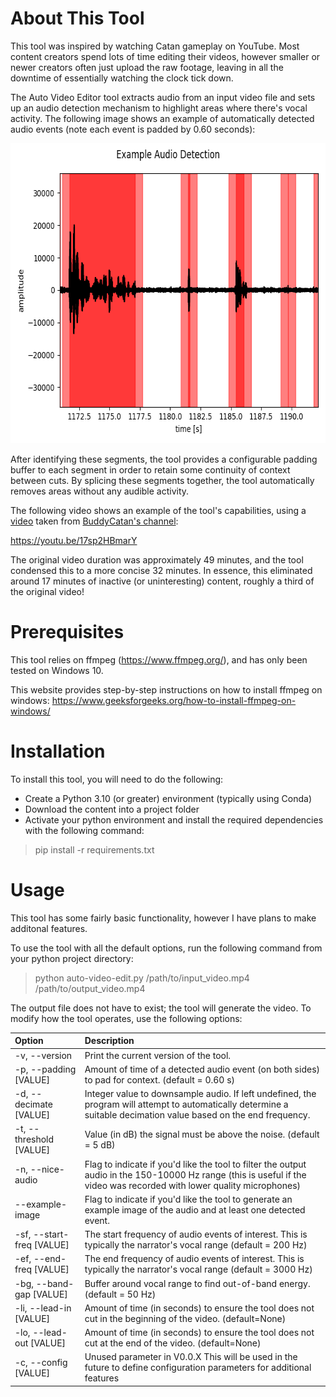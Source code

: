 # About This Tool

This tool was inspired by watching Catan gameplay on YouTube. Most content creators spend lots of time editing their videos,
however smaller or newer creators often just upload the raw footage, leaving in all the downtime of essentially 
watching the clock tick down.

The Auto Video Editor tool extracts audio from an input video file and sets up an audio detection mechanism to highlight
areas where there's vocal activity. The following image shows an example of automatically detected audio events 
(note each event is padded by 0.60 seconds):

<p align="center">
  <img width="640" height="480" src="https://github.com/mysterylektro/AutoVideoEditor/blob/master/resources/example_audio_detection.png?raw=true">
</p>

After identifying these segments, the tool provides a configurable padding buffer to
each segment in order to retain some continuity of context between cuts. By splicing these segments together, 
the tool automatically removes areas without any audible activity.

The following video shows an example of the tool's capabilities, using a [video](https://www.youtube.com/watch?v=DpuKO_rsptI
) taken from [BuddyCatan's channel](https://www.youtube.com/@buddycatan):

https://youtu.be/17sp2HBmarY

The original video duration was approximately 49 minutes, and the tool condensed this to a more concise 32 minutes. 
In essence, this eliminated around 17 minutes of inactive (or uninteresting) content, roughly a third of the original video! 


# Prerequisites

This tool relies on ffmpeg (https://www.ffmpeg.org/), and has only been tested on Windows 10.

This website provides step-by-step instructions on how to install ffmpeg on windows: https://www.geeksforgeeks.org/how-to-install-ffmpeg-on-windows/

# Installation

To install this tool, you will need to do the following:

- Create a Python 3.10 (or greater) environment (typically using Conda)
- Download the content into a project folder
- Activate your python environment and install the required dependencies with the following command:
> pip install -r requirements.txt

# Usage

This tool has some fairly basic functionality, however I have plans to make additonal features.

To use the tool with all the default options, run the following command from your python project directory:

> python auto-video-edit.py /path/to/input_video.mp4 /path/to/output_video.mp4
 
The output file does not have to exist; the tool will generate the video. To modify how the tool operates, 
use the following options:

| Option                    | Description                                                                                                                                                            |
|:--------------------------|:-----------------------------------------------------------------------------------------------------------------------------------------------------------------------|
| -v, --version             | Print the current version of the tool.                                                                                                                                 |
| -p, --padding [VALUE]     | Amount of time of a detected audio event (on both sides) to pad for context. (default = 0.60 s)                                                                        |
| -d, --decimate [VALUE]    | Integer value to downsample audio. If left undefined, the program will attempt to automatically determine a suitable decimation value based on the end frequency.      |
| -t, --threshold [VALUE]   | Value (in dB) the signal must be above the noise. (default = 5 dB)                                                                                                     |
| -n, --nice-audio          | Flag to indicate if you'd like the tool to filter the output audio in the 150-10000 Hz range (this is useful if the video was recorded with lower quality microphones) |
| --example-image           | Flag to indicate if you'd like the tool to generate an example image of the audio and at least one detected event.                                                     |
| -sf, --start-freq [VALUE] | The start frequency of audio events of interest. This is typically the narrator's vocal range (default = 200 Hz)                                                       |
| -ef, --end-freq [VALUE]   | The end frequency of audio events of interest. This is typically the narrator's vocal range (default = 3000 Hz)                                                        |
| -bg, --band-gap [VALUE]   | Buffer around vocal range to find out-of-band energy. (default  = 50 Hz)                                                                                               |
| -li, --lead-in [VALUE]    | Amount of time (in seconds) to ensure the tool does not cut in the beginning of the video. (default=None)                                                              |
| -lo, --lead-out [VALUE]   | Amount of time (in seconds) to ensure the tool does not cut at the end of the video. (default=None)                                                                    |
| -c, --config [VALUE]      | Unused parameter in V0.0.X This will be used in the future to define configuration parameters for additional features                                                  |
